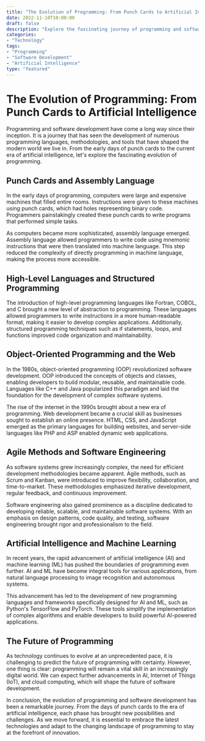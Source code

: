 ```yaml
--- 
title: "The Evolution of Programming: From Punch Cards to Artificial Intelligence"
date: 2022-11-10T10:00:00
draft: false
description: "Explore the fascinating journey of programming and software development, from its humble beginnings with punch cards to the modern age of artificial intelligence."
categories:
- "Technology"
tags:
- "Programming"
- "Software Development"
- "Artificial Intelligence"
type: "featured"
--- 
```


# The Evolution of Programming: From Punch Cards to Artificial Intelligence

Programming and software development have come a long way since their inception. It is a journey that has seen the development of numerous programming languages, methodologies, and tools that have shaped the modern world we live in. From the early days of punch cards to the current era of artificial intelligence, let's explore the fascinating evolution of programming.

## Punch Cards and Assembly Language

In the early days of programming, computers were large and expensive machines that filled entire rooms. Instructions were given to these machines using punch cards, which had holes representing binary code. Programmers painstakingly created these punch cards to write programs that performed simple tasks.

As computers became more sophisticated, assembly language emerged. Assembly language allowed programmers to write code using mnemonic instructions that were then translated into machine language. This step reduced the complexity of directly programming in machine language, making the process more accessible.

## High-Level Languages and Structured Programming

The introduction of high-level programming languages like Fortran, COBOL, and C brought a new level of abstraction to programming. These languages allowed programmers to write instructions in a more human-readable format, making it easier to develop complex applications. Additionally, structured programming techniques such as if statements, loops, and functions improved code organization and maintainability.

## Object-Oriented Programming and the Web

In the 1980s, object-oriented programming (OOP) revolutionized software development. OOP introduced the concepts of objects and classes, enabling developers to build modular, reusable, and maintainable code. Languages like C++ and Java popularized this paradigm and laid the foundation for the development of complex software systems.

The rise of the internet in the 1990s brought about a new era of programming. Web development became a crucial skill as businesses sought to establish an online presence. HTML, CSS, and JavaScript emerged as the primary languages for building websites, and server-side languages like PHP and ASP enabled dynamic web applications.

## Agile Methods and Software Engineering

As software systems grew increasingly complex, the need for efficient development methodologies became apparent. Agile methods, such as Scrum and Kanban, were introduced to improve flexibility, collaboration, and time-to-market. These methodologies emphasized iterative development, regular feedback, and continuous improvement.

Software engineering also gained prominence as a discipline dedicated to developing reliable, scalable, and maintainable software systems. With an emphasis on design patterns, code quality, and testing, software engineering brought rigor and professionalism to the field.

## Artificial Intelligence and Machine Learning

In recent years, the rapid advancement of artificial intelligence (AI) and machine learning (ML) has pushed the boundaries of programming even further. AI and ML have become integral tools for various applications, from natural language processing to image recognition and autonomous systems.

This advancement has led to the development of new programming languages and frameworks specifically designed for AI and ML, such as Python's TensorFlow and PyTorch. These tools simplify the implementation of complex algorithms and enable developers to build powerful AI-powered applications.

## The Future of Programming

As technology continues to evolve at an unprecedented pace, it is challenging to predict the future of programming with certainty. However, one thing is clear: programming will remain a vital skill in an increasingly digital world. We can expect further advancements in AI, Internet of Things (IoT), and cloud computing, which will shape the future of software development.

In conclusion, the evolution of programming and software development has been a remarkable journey. From the days of punch cards to the era of artificial intelligence, each phase has brought new possibilities and challenges. As we move forward, it is essential to embrace the latest technologies and adapt to the changing landscape of programming to stay at the forefront of innovation.
